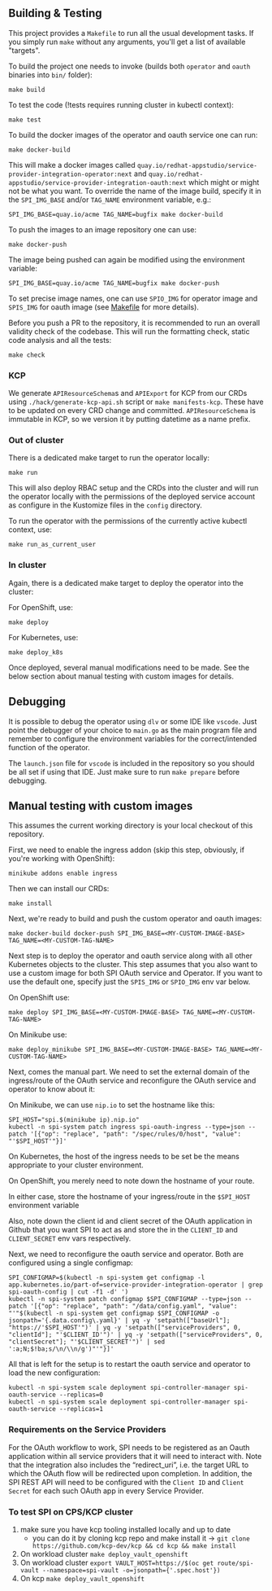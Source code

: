 ## Building & Testing
This project provides a `Makefile` to run all the usual development tasks. If you simply run `make` without any arguments, you'll get a list of available "targets".

To build the project one needs to invoke (builds both `operator` and `oauth` binaries into `bin/` folder):

```
make build
```

To test the code (!tests requires running cluster in kubectl context):

```
make test
```

To build the docker images of the operator and oauth service one can run:

```
make docker-build
```

This will make a docker images called `quay.io/redhat-appstudio/service-provider-integration-operator:next` and `quay.io/redhat-appstudio/service-provider-integration-oauth:next` which might or might not be what you want.
To override the name of the image build, specify it in the `SPI_IMG_BASE` and/or `TAG_NAME` environment variable, e.g.:

```
SPI_IMG_BASE=quay.io/acme TAG_NAME=bugfix make docker-build
```

To push the images to an image repository one can use:

```
make docker-push
```

The image being pushed can again be modified using the environment variable:
```
SPI_IMG_BASE=quay.io/acme TAG_NAME=bugfix make docker-push
```

To set precise image names, one can use `SPIO_IMG` for operator image and `SPIS_IMG` for oauth image (see [Makefile](Makefile) for more details).

Before you push a PR to the repository, it is recommended to run an overall validity check of the codebase. This will
run the formatting check, static code analysis and all the tests:

```
make check
```

### KCP
We generate `APIResourceSchema`s and `APIExport` for KCP from our CRDs using `./hack/generate-kcp-api.sh` script or `make manifests-kcp`.
These have to be updated on every CRD change and committed. `APIResourceSchema` is immutable in KCP, so we version it by putting datetime as a name prefix.


### Out of cluster
There is a dedicated make target to run the operator locally:

```
make run
```

This will also deploy RBAC setup and the CRDs into the cluster and will run the operator locally with the permissions of the deployed service account as configure in the Kustomize files in the `config` directory.

To run the operator with the permissions of the currently active kubectl context, use:

```
make run_as_current_user
```

### In cluster
Again, there is a dedicated make target to deploy the operator into the cluster:

For OpenShift, use:

```
make deploy
```

For Kubernetes, use:
```
make deploy_k8s
```

Once deployed, several manual modifications need to be made. See the below section about manual testing
with custom images for details.

## Debugging

It is possible to debug the operator using `dlv` or some IDE like `vscode`. Just point the debugger of your choice to `main.go` as the main program file and remember to configure the environment variables for the correct/intended function of the operator.

The `launch.json` file for `vscode` is included in the repository so you should be all set if using that IDE. Just make sure to run `make prepare` before debugging.

## Manual testing with custom images

This assumes the current working directory is your local checkout of this repository.

First, we need to enable the ingress addon (skip this step, obviously, if you're working with OpenShift):
```
minikube addons enable ingress
```

Then we can install our CRDs:

```
make install
```

Next, we're ready to build and push the custom operator and oauth images:
```
make docker-build docker-push SPI_IMG_BASE=<MY-CUSTOM-IMAGE-BASE> TAG_NAME=<MY-CUSTOM-TAG-NAME>
```

Next step is to deploy the operator and oauth service along with all other Kubernetes objects to the cluster.
This step assumes that you also want to use a custom image for both SPI OAuth service and Operator. If you want to use the
default one, specify just the `SPIS_IMG` or `SPIO_IMG` env var below.

On OpenShift use:
```
make deploy SPI_IMG_BASE=<MY-CUSTOM-IMAGE-BASE> TAG_NAME=<MY-CUSTOM-TAG-NAME>
```

On Minikube use:
```
make deploy_minikube SPI_IMG_BASE=<MY-CUSTOM-IMAGE-BASE> TAG_NAME=<MY-CUSTOM-TAG-NAME>
```

Next, comes the manual part. We need to set the external domain of the ingress/route of the OAuth service and reconfigure
the OAuth service and operator to know about it:

On Minikube, we can use `nip.io` to set the hostname like this:
```
SPI_HOST="spi.$(minikube ip).nip.io"
kubectl -n spi-system patch ingress spi-oauth-ingress --type=json --patch '[{"op": "replace", "path": "/spec/rules/0/host", "value": "'$SPI_HOST'"}]'
```

On Kubernetes, the host of the ingress needs to be set be the means appropriate to your cluster environment.

On OpenShift, you merely need to note down the hostname of your route.

In either case, store the hostname of your ingress/route in the `$SPI_HOST` environment variable

Also, note down the client id and client secret of the OAuth application in Github that you want SPI to act as
and store the in the `CLIENT_ID` and `CLIENT_SECRET` env vars respectively.

Next, we need to reconfigure the oauth service and operator. Both are configured using a single configmap:

```
SPI_CONFIGMAP=$(kubectl -n spi-system get configmap -l app.kubernetes.io/part-of=service-provider-integration-operator | grep spi-oauth-config | cut -f1 -d' ')
kubectl -n spi-system patch configmap $SPI_CONFIGMAP --type=json --patch '[{"op": "replace", "path": "/data/config.yaml", "value": "'"$(kubectl -n spi-system get configmap $SPI_CONFIGMAP -o jsonpath='{.data.config\.yaml}' | yq -y 'setpath(["baseUrl"]; "https://'$SPI_HOST'")' | yq -y 'setpath(["serviceProviders", 0, "clientId"]; "'$CLIENT_ID'")' | yq -y 'setpath(["serviceProviders", 0, "clientSecret"]; "'$CLIENT_SECRET'")' | sed ':a;N;$!ba;s/\n/\\n/g')"'"}]'
```

All that is left for the setup is to restart the oauth service and operator to load the new configuration:
```
kubectl -n spi-system scale deployment spi-controller-manager spi-oauth-service --replicas=0
kubectl -n spi-system scale deployment spi-controller-manager spi-oauth-service --replicas=1
```

### Requirements on the Service Providers
For the OAuth workflow to work, SPI needs to be registered as an Oauth application within all service providers that it will need to interact with.
Note that the integration also includes the “redirect_uri”, i.e. the target URL to which the OAuth flow will be redirected upon completion.
In addition, the SPI REST API will need to be configured with the `Client ID` and `Client Secret` for each such OAuth app in every Service Provider.



### To test SPI on CPS/KCP cluster

1. make sure you have kcp tooling installed locally and up to date
    - you can do it by cloning kcp repo and make install it -> `git clone https://github.com/kcp-dev/kcp && cd kcp && make install`
2. On workload cluster `make deploy_vault_openshift`
3. On workload cluster `export VAULT_HOST=https://$(oc get route/spi-vault --namespace=spi-vault -o=jsonpath={'.spec.host'})`
4. On kcp `make deploy_vault_openshift`